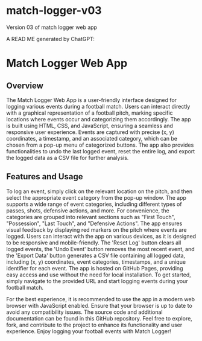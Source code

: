 # match-logger-v03
Version 03 of match logger web app

A READ ME generated by ChatGPT:

# Match Logger Web App

## Overview

The Match Logger Web App is a user-friendly interface designed for logging various events during a football match. Users can interact directly with a graphical representation of a football pitch, marking specific locations where events occur and categorizing them accordingly. The app is built using HTML, CSS, and JavaScript, ensuring a seamless and responsive user experience. Events are captured with precise (x, y) coordinates, a timestamp, and an associated category, which can be chosen from a pop-up menu of categorized buttons. The app also provides functionalities to undo the last logged event, reset the entire log, and export the logged data as a CSV file for further analysis.

## Features and Usage

To log an event, simply click on the relevant location on the pitch, and then select the appropriate event category from the pop-up window. The app supports a wide range of event categories, including different types of passes, shots, defensive actions, and more. For convenience, the categories are grouped into relevant sections such as "First Touch", "Possession", "Last Touch", and "Defensive Actions". The app ensures visual feedback by displaying red markers on the pitch where events are logged. Users can interact with the app on various devices, as it is designed to be responsive and mobile-friendly. The 'Reset Log' button clears all logged events, the 'Undo Event' button removes the most recent event, and the 'Export Data' button generates a CSV file containing all logged data, including (x, y) coordinates, event categories, timestamps, and a unique identifier for each event. The app is hosted on GitHub Pages, providing easy access and use without the need for local installation. To get started, simply navigate to the provided URL and start logging events during your football match.

For the best experience, it is recommended to use the app in a modern web browser with JavaScript enabled. Ensure that your browser is up to date to avoid any compatibility issues. The source code and additional documentation can be found in this GitHub repository. Feel free to explore, fork, and contribute to the project to enhance its functionality and user experience. Enjoy logging your football events with Match Logger!
